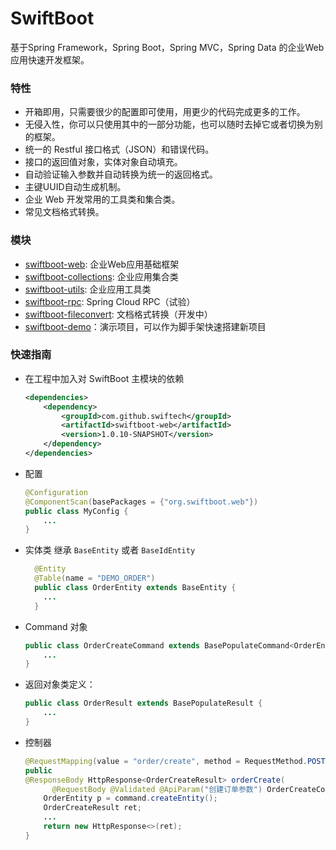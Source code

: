 # SwiftBoot

基于Spring Framework，Spring Boot，Spring MVC，Spring Data 的企业Web应用快速开发框架。


### 特性
* 开箱即用，只需要很少的配置即可使用，用更少的代码完成更多的工作。
* 无侵入性，你可以只使用其中的一部分功能，也可以随时去掉它或者切换为别的框架。
* 统一的 Restful 接口格式（JSON）和错误代码。
* 接口的返回值对象，实体对象自动填充。
* 自动验证输入参数并自动转换为统一的返回格式。
* 主键UUID自动生成机制。
* 企业 Web 开发常用的工具类和集合类。
* 常见文档格式转换。


### 模块
* [swiftboot-web](swiftboot-web/): 企业Web应用基础框架
* [swiftboot-collections](swiftboot-collections/): 企业应用集合类
* [swiftboot-utils](swiftboot-utils/): 企业应用工具类
* [swiftboot-rpc](swiftboot-rpc/): Spring Cloud RPC（试验）
* [swiftboot-fileconvert](swiftboot-fileconvert/): 文档格式转换（开发中）
* [swiftboot-demo](swiftboot-demo/)：演示项目，可以作为脚手架快速搭建新项目


### 快速指南

* 在工程中加入对 SwiftBoot 主模块的依赖

	```xml
	<dependencies>
		<dependency>
			<groupId>com.github.swiftech</groupId>
			<artifactId>swiftboot-web</artifactId>
			<version>1.0.10-SNAPSHOT</version>
		</dependency>
	</dependencies>

	```

* 配置

	```java
	@Configuration
    @ComponentScan(basePackages = {"org.swiftboot.web"})
   	public class MyConfig {
    	...
  	}
	```
	
* 实体类
	继承 `BaseEntity` 或者 `BaseIdEntity`
	
	```java
	  @Entity
      @Table(name = "DEMO_ORDER")
      public class OrderEntity extends BaseEntity {
    	...
      }
	```
	
* Command 对象

	```java
	public class OrderCreateCommand extends BasePopulateCommand<OrderEntity> {
    	...
	}
	```

* 返回对象类定义：

	```java
	public class OrderResult extends BasePopulateResult {
		...
	}
	```

* 控制器
	
	```java
	@RequestMapping(value = "order/create", method = RequestMethod.POST)
	public
	@ResponseBody HttpResponse<OrderCreateResult> orderCreate(
		  @RequestBody @Validated @ApiParam("创建订单参数") OrderCreateCommand command) {
    	OrderEntity p = command.createEntity();
		OrderCreateResult ret;
		...
		return new HttpResponse<>(ret);
	}
	```
	
	